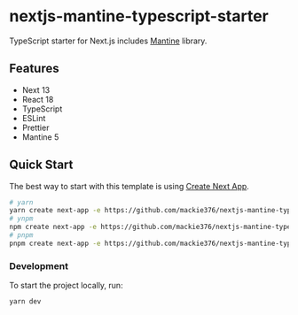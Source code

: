 # nextjs-mantine-typescript-starter

TypeScript starter for Next.js includes [Mantine](https://mantine.dev) library.

## Features

- Next 13
- React 18
- TypeScript
- ESLint
- Prettier
- Mantine 5

## Quick Start

The best way to start with this template is using [Create Next App](https://nextjs.org/docs/api-reference/create-next-app).

```sh
# yarn
yarn create next-app -e https://github.com/mackie376/nextjs-mantine-typescript-starter
# ynpm
npm create next-app -e https://github.com/mackie376/nextjs-mantine-typescript-starter
# pnpm
pnpm create next-app -e https://github.com/mackie376/nextjs-mantine-typescript-starter
```

### Development

To start the project locally, run:

```sh
yarn dev
```
